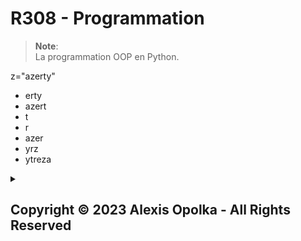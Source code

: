 # R308 - Programmation

> **Note**:  
> La programmation OOP en Python.

z="azerty"

- erty
- azert
- t
- r
- azer
- yrz
- ytreza

<details>
<summary>
</summary>
</details>

## Copyright &copy; 2023 Alexis Opolka - All Rights Reserved
